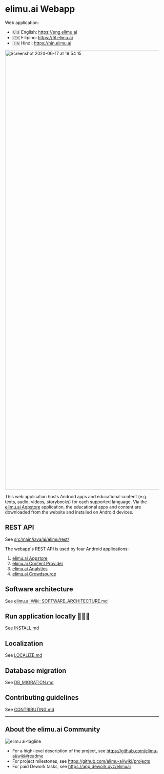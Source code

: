 # elimu.ai Webapp

Web application:

 * 🇺🇸 English: https://eng.elimu.ai
 * 🇵🇭 Filipino: https://fil.elimu.ai
 * 🇮🇳 Hindi: https://hin.elimu.ai

<img width="1438" alt="Screenshot 2020-06-17 at 19 54 15" src="https://user-images.githubusercontent.com/15718174/84895085-673fa100-b0d4-11ea-81b9-e53f4be7a31a.png">

This web application hosts Android apps and educational content (e.g. texts, audio, videos, storybooks) for each supported language. Via the [elimu.ai Appstore](https://github.com/elimu-ai/appstore) application, the educational apps and content are downloaded from the website and installed on Android devices.

## REST API

See [src/main/java/ai/elimu/rest/](src/main/java/ai/elimu/rest/)

The webapp's REST API is used by four Android applications:
  1. [elimu.ai Appstore](https://github.com/elimu-ai/appstore)
  1. [elimu.ai Content Provider](https://github.com/elimu-ai/content-provider)
  1. [elimu.ai Analytics](https://github.com/elimu-ai/analytics)
  1. [elimu.ai Crowdsource](https://github.com/elimu-ai/crowdsource)

## Software architecture

See [elimu.ai Wiki: SOFTWARE_ARCHITECTURE.md](https://github.com/elimu-ai/wiki/blob/main/SOFTWARE_ARCHITECTURE.md)

## Run application locally 👩🏽‍💻
See [INSTALL.md](INSTALL.md)

## Localization
See [LOCALIZE.md](LOCALIZE.md)

## Database migration

See [DB_MIGRATION.md](DB_MIGRATION.md)

## Contributing guidelines
See [CONTRIBUTING.md](CONTRIBUTING.md)

---

## About the elimu.ai Community

![elimu ai-tagline](https://user-images.githubusercontent.com/15718174/54360503-e8e88980-465c-11e9-9792-32b513105cf3.png)

 * For a high-level description of the project, see https://github.com/elimu-ai/wiki#readme
 * For project milestones, see https://github.com/elimu-ai/wiki/projects
 * For paid Dework tasks, see https://app.dework.xyz/elimuai
